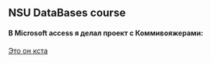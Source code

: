 NSU DataBases course
-

#### В Microsoft access я делал проект с Коммивояжерами: 
[Это он кста](https://github.com/tarihay/DataBases/blob/main/first_sem/microsoft_access/Коммивояжеры.accdb)
